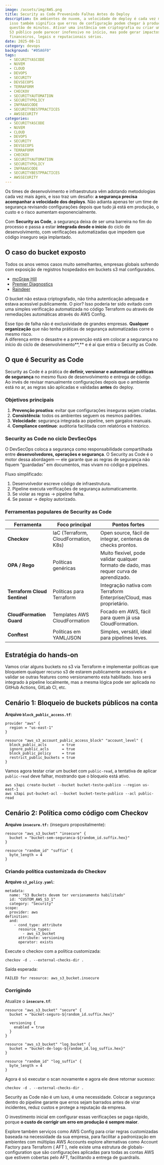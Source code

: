 ```yaml
---
image: /assets/img/AWS.png
title: Security as Code Prevenindo Falhas Antes do Deploy
description: Em ambientes de nuvem, a velocidade de deploy é cada vez maior, mas
  isso também significa que erros de configuração podem chegar à produção em
  questão de minutos. Ativar uma instância sem criptografia ou criar um bucket
  S3 público pode parecer inofensivo no início, mas pode gerar impactos
  financeiros, legais e reputacionais sérios.
date: 2025-08-11
category: devops
background: "#05A6F0"
tags:
  - SECURITYASCODE
  - NUVEM
  - CLOUD
  - DEVOPS
  - SECURITY
  - DEVSECOPS
  - TERRAFORM
  - CHECKOV
  - SECURITYAUTOMATION
  - SECURITYPOLICY
  - INFRAASCODE
  - SECURITYBESTPRACTICES
  - AWSSECURITY
categories:
  - SECURITYASCODE
  - NUVEM
  - CLOUD
  - DEVOPS
  - SECURITY
  - DEVSECOPS
  - TERRAFORM
  - CHECKOV
  - SECURITYAUTOMATION
  - SECURITYPOLICY
  - INFRAASCODE
  - SECURITYBESTPRACTICES
  - AWSSECURITY
---
```

Os times de desenvolvimento e infraestrutura vêm adotando metodologias cada vez mais ágeis, e isso traz um desafio: **a segurança precisa acompanhar a velocidade dos deploys**. Não adianta apenas ter um time de segurança revisando configurações depois que tudo já está em produção, o custo e o risco aumentam exponencialmente.

Com **Security as Code**, a segurança deixa de ser uma barreira no fim do processo e passa a estar **integrada desde o início** do ciclo de desenvolvimento, com verificações automatizadas que impedem que código inseguro seja implantado.



## **O caso do bucket exposto**

Todos os anos vemos casos muito semelhantes, empresas globais sofrendo com exposição de registros hospedados em buckets s3 mal configurados. 

* [mcGraw Hill](https://edscoop.com/mcgraw-hill-amazon-s3-data-exposure-student-emails-grades/)
* [Premier Diagnostics](https://www.hipaajournal.com/unsecured-amazon-s3-buckets-contained-id-card-scans-of-52000-individuals/)
* [Raindeer](https://www.securitymagazine.com/articles/95782-reindeer-leaked-the-sensitive-data-of-more-than-300000-people)

O bucket não estava criptografado, não tinha autenticação adequada e estava acessível publicamente. O pior? Isso poderia ter sido evitado com uma simples verificação automatizada no código Terraform ou através de remediações automáticas através do AWS Config.

Esse tipo de falha não é exclusividade de grandes empresas. **Qualquer organização** que não tenha práticas de segurança automatizadas corre o mesmo risco.\
A diferença entre o desastre e a prevenção está em colocar a segurança no início do ciclo de desenvolvimento**,** e é aí que entra o Security as Code.

## **O que é Security as Code**

Security as Code é a prática de **definir, versionar e automatizar políticas de segurança** no mesmo fluxo de desenvolvimento e entrega de código.\
Ao invés de revisar manualmente configurações depois que o ambiente está no ar, as regras são aplicadas e validadas **antes** do deploy.

### **Objetivos principais**

1. **Prevenção proativa**: evitar que configurações inseguras sejam criadas.
2. **Consistência**: todos os ambientes seguem os mesmos padrões.
3. **Velocidade**: segurança integrada ao pipeline, sem gargalos manuais.
4. **Compliance contínuo**: auditoria facilitada com relatórios e histórico.



### **Security as Code no ciclo DevSecOps**

O DevSecOps coloca a segurança como responsabilidade compartilhada entre **desenvolvedores, operações e segurança**. O Security as Code é o motor dessa abordagem — ele garante que as regras de segurança não fiquem “guardadas” em documentos, mas vivam no código e pipelines.

Fluxo simplificado:

1. Desenvolvedor escreve código de infraestrutura.
2. Pipeline executa verificações de segurança automaticamente.
3. Se violar as regras → pipeline falha.
4. Se passar → deploy autorizado.



### **Ferramentas populares de Security as Code**

| Ferramenta                   | Foco principal                       | Pontos fortes                                                                           |
| ---------------------------- | ------------------------------------ | --------------------------------------------------------------------------------------- |
| **Checkov**                  | IaC (Terraform, CloudFormation, K8s) | Open source, fácil de integrar, centenas de checks prontos.                             |
| **OPA / Rego**               | Políticas genéricas                  | Muito flexível, pode validar qualquer formato de dado, mas requer curva de aprendizado. |
| **Terraform Cloud Sentinel** | Políticas para Terraform             | Integração nativa com Terraform Enterprise/Cloud, mas proprietário.                     |
| **CloudFormation Guard**     | Templates AWS CloudFormation         | Focado em AWS, fácil para quem já usa CloudFormation.                                   |
| **Conftest**                 | Políticas em YAML/JSON               | Simples, versátil, ideal para pipelines leves.                                          |



## **Estratégia do hands-on**

Vamos criar alguns buckets no s3 via Terraform e implementar políticas que bloqueiem qualquer recurso s3 de estarem publicamente acessíveis e validar se outras features como versionamento esta habilitado. Isso será integrado à pipeline localmente, mas a mesma lógica pode ser aplicada no GitHub Actions, GitLab CI, etc.



## **Cenário 1: Bloqueio de buckets públicos na conta**

**Arquivo `block_public_access.tf`**:

```
provider "aws" {
  region = "us-east-1"
}

resource "aws_s3_account_public_access_block" "account_level" {
  block_public_acls       = true
  ignore_public_acls      = true
  block_public_policy     = true
  restrict_public_buckets = true
}

```

V﻿amos agora testar criar um bucket com `public-read`, a tentativa de aplicar `public-read` deve falhar, mostrando que o bloqueio está ativo.

```
aws s3api create-bucket --bucket bucket-teste-publico --region us-east-1
aws s3api put-bucket-acl --bucket bucket-teste-publico --acl public-read
```

## **Cenário 2: Política como código com Checkov**

**Arquivo `insecure.tf:`** (inseguro propositalmente):

```
resource "aws_s3_bucket" "insecure" {
  bucket = "bucket-sem-seguranca-${random_id.suffix.hex}"
}

resource "random_id" "suffix" {
  byte_length = 4
}
```

### **Criando política customizada do Checkov**

**Arquivo `s3_policy.yaml`**:

```
metadata:
  name: "S3 Buckets devem ter versionamento habilitado"
  id: "CUSTOM_AWS_S3_1"
  category: "Security"
scope:
  provider: aws
definition:
  and:
    - cond_type: attribute
      resource_types:
        - aws_s3_bucket
      attribute: versioning
      operator: exists

```

Execute o checkov com a política customizada:

```
checkov -d . --external-checks-dir .
```

Saída esperada:

```
FAILED for resource: aws_s3_bucket.insecure
```



### **Corrigindo**

Atualize o **`insecure.tf`**:

```
resource "aws_s3_bucket" "secure" {
  bucket = "bucket-seguro-${random_id.suffix.hex}"

  versioning {
    enabled = true
  }
}

resource "aws_s3_bucket" "log_bucket" {
  bucket = "bucket-de-logs-${random_id.log_suffix.hex}"
}

resource "random_id" "log_suffix" {
  byte_length = 4
}
```

A﻿gora é só executar o scan novamente e agora ele deve retornar sucesso:

```
checkov -d . --external-checks-dir .
```



Security as Code não é um luxo, é uma necessidade. Colocar a segurança dentro do pipeline garante que erros sejam barrados antes de virar incidentes, reduz custos e protege a reputação da empresa.

O investimento inicial em configurar essas verificações se paga rápido, porque **o custo de corrigir um erro em produção é sempre maior**.

Explore também serviços como AWS Config para criar regras customizadas baseada na necessidade da sua empresa, para facilitar a padronização em ambientes com múltiplas AWS Accounts explore alternativas como Account Factory para Terraform ( AFT ), nele existe uma estrutura de globals-configuration  que são configurações aplicadas para todas as contas AWS que estivem cobertas pelo AFT, facilitando a entrega de guardrails.